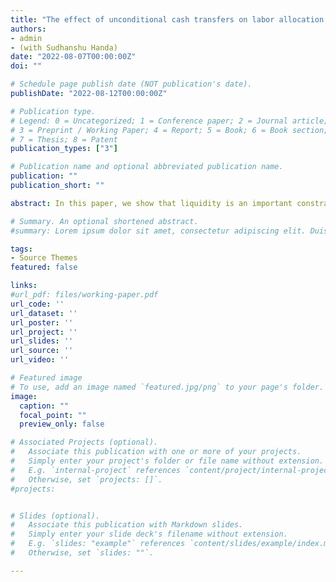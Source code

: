 ```yaml
---
title: "The effect of unconditional cash transfers on labor allocation and farm productivity "
authors:
- admin
- (with Sudhanshu Handa)
date: "2022-08-07T00:00:00Z"
doi: ""

# Schedule page publish date (NOT publication's date).
publishDate: "2022-08-12T00:00:00Z"

# Publication type.
# Legend: 0 = Uncategorized; 1 = Conference paper; 2 = Journal article;
# 3 = Preprint / Working Paper; 4 = Report; 5 = Book; 6 = Book section;
# 7 = Thesis; 8 = Patent
publication_types: ["3"]

# Publication name and optional abbreviated publication name.
publication: ""
publication_short: ""

abstract: In this paper, we show that liquidity is an important constraint that prevents households from allocating their labor efficiently. We estimate the impacts of unconditional cash transfer program in Malawi, 30 months since baseline, and find large positive impacts on agricultural production and on-farm labor. We also find negative impacts on casual or ganyu labor. To explain these results, we test and reject the separation assumption of the agricultural household models. We show that demographic variables are associated with on-farm labor demand. We also show that cash transfers enable treated households to invest in agricultural inputs, which increases their on-farm productivity.

# Summary. An optional shortened abstract.
#summary: Lorem ipsum dolor sit amet, consectetur adipiscing elit. Duis posuere tellus ac convallis placerat. Proin tincidunt magna sed ex sollicitudin condimentum.

tags:
- Source Themes
featured: false

links:
#url_pdf: files/working-paper.pdf
url_code: ''
url_dataset: ''
url_poster: ''
url_project: ''
url_slides: ''
url_source: ''
url_video: ''

# Featured image
# To use, add an image named `featured.jpg/png` to your page's folder.
image:
  caption: ""
  focal_point: ""
  preview_only: false

# Associated Projects (optional).
#   Associate this publication with one or more of your projects.
#   Simply enter your project's folder or file name without extension.
#   E.g. `internal-project` references `content/project/internal-project/index.md`.
#   Otherwise, set `projects: []`.
#projects:


# Slides (optional).
#   Associate this publication with Markdown slides.
#   Simply enter your slide deck's filename without extension.
#   E.g. `slides: "example"` references `content/slides/example/index.md`.
#   Otherwise, set `slides: ""`.

---
```


